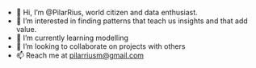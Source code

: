 - 👋 Hi, I’m @PilarRius, world citizen and data enthusiast.  
- 👀 I’m interested in finding patterns that teach us insights and that add value.
- 🌱 I’m currently learning modelling
- 💞️ I’m looking to collaborate on projects with others
- 📫 Reach me at pilarriusm@gmail.com

<!---
PilarRius/PilarRius is a ✨ special ✨ repository because its `README.md` (this file) appears on your GitHub profile.
You can click the Preview link to take a look at your changes.
--->
